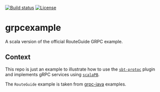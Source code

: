 [![Build status](https://api.travis-ci.org/btlines/grpcexample.svg?branch=master)](https://travis-ci.org/btlines/grpcexample)
[![License](https://img.shields.io/:license-MIT-blue.svg)](https://opensource.org/licenses/MIT)

# grpcexample

A scala version of the official RouteGuide GRPC example.

## Context

This repo is just an example to illustrate how to use the [`sbt-protoc`](https://github.com/thesamet/sbt-protoc) plugin and implements gRPC services using [`scalaPB`](https://github.com/scalapb/ScalaPB).

The `RouteGuide` example is taken from [grpc-java](https://github.com/grpc/grpc-java/tree/master/examples) examples.

